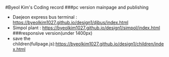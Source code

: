 #Byeol Kim's Coding record
###pc version mainpage and publishing
- Daejeon express bus terminal : https://byeolkim1027.github.io/design1/djbus/index.html
- Simpol plant : https://byeolkim1027.github.io/design1/simpol/index.html
###responsive version(under 1400px)
- save the children(fullpage.js):https://byeolkim1027.github.io/design1/children/index.html
